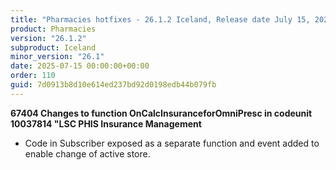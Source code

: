 ```yaml
---
title: "Pharmacies hotfixes - 26.1.2 Iceland, Release date July 15, 2025 - Hotfixes"
product: Pharmacies
version: "26.1.2"
subproduct: Iceland
minor_version: "26.1"
date: 2025-07-15 00:00:00+00:00
order: 110
guid: 7d0913b8d10e614ed237bd92d0198edb44b079fb
---
```


<strong>67404 Changes to function OnCalcInsuranceforOmniPresc in codeunit 10037814 "LSC PHIS Insurance Management</strong>
<ul><li>Code in Subscriber exposed as a separate function and event added to enable change of active store.</li></ul>
